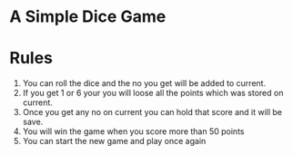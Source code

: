 # A Simple Dice Game

# Rules
1. You can roll the dice and the no you get will be added to current.
2. If you get 1 or 6 your you will loose all the points which was stored on current.
3. Once you get any no on current you can hold that score and it will be save.
4. You will win the game when you score more than 50 points
5. You can start the new game and play once again
